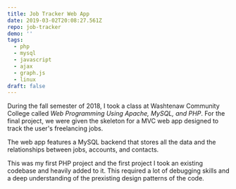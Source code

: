 ```yaml
---
title: Job Tracker Web App
date: 2019-03-02T20:08:27.561Z
repo: job-tracker
demo: ''
tags:
  - php
  - mysql
  - javascript
  - ajax
  - graph.js
  - linux
draft: false
---
```

During the fall semester of 2018, I took a class at Washtenaw Community College called _Web Programming Using Apache, MySQL, and PHP_. For the final project, we were given the skeleton for a MVC web app designed to track the user's freelancing jobs.

The web app features a MySQL backend that stores all the data and the relationships between jobs, accounts, and contacts.

This was my first PHP project and the first project I took an existing codebase and heavily added to it. This required a lot of debugging skills and a deep understanding of the prexisting design patterns of the code.
